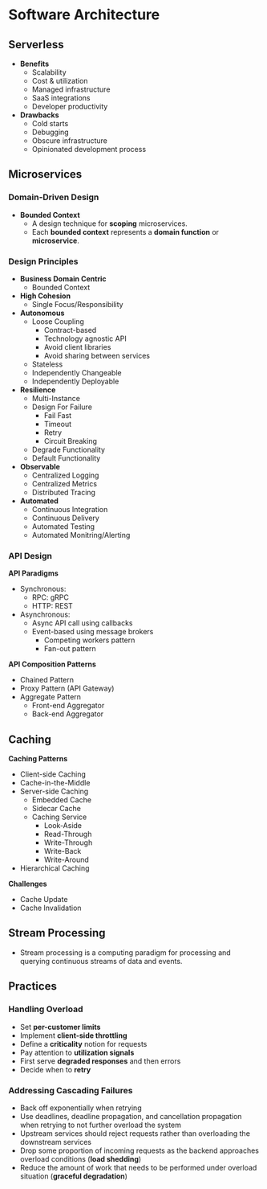 # Software Architecture

## Serverless

  - **Benefits**
    - Scalability
    - Cost & utilization
    - Managed infrastructure
    - SaaS integrations
    - Developer productivity
  - **Drawbacks**
    - Cold starts
    - Debugging
    - Obscure infrastructure
    - Opinionated development process

## Microservices

### Domain-Driven Design

  - **Bounded Context**
    - A design technique for **scoping** microservices.
    - Each **bounded context** represents a **domain function** or **microservice**.

### Design Principles

  - **Business Domain Centric**
    - Bounded Context
  - **High Cohesion**
    - Single Focus/Responsibility
  - **Autonomous**
    - Loose Coupling
      - Contract-based
      - Technology agnostic API
      - Avoid client libraries
      - Avoid sharing between services
    - Stateless
    - Independently Changeable
    - Independently Deployable
  - **Resilience**
    - Multi-Instance
    - Design For Failure
      - Fail Fast
      - Timeout
      - Retry
      - Circuit Breaking
    - Degrade Functionality
    - Default Functionality
  - **Observable**
    - Centralized Logging
    - Centralized Metrics
    - Distributed Tracing
  - **Automated**
    - Continuous Integration
    - Continuous Delivery
    - Automated Testing
    - Automated Monitring/Alerting


### API Design

**API Paradigms**

  - Synchronous:
    - RPC: gRPC
    - HTTP: REST
  - Asynchronous:
    - Async API call using callbacks
    - Event-based using message brokers
      - Competing workers pattern
      - Fan-out pattern

**API Composition Patterns**

  - Chained Pattern
  - Proxy Pattern (API Gateway)
  - Aggregate Pattern
    - Front-end Aggregator
    - Back-end Aggregator


## Caching

**Caching Patterns**

  - Client-side Caching
  - Cache-in-the-Middle
  - Server-side Caching
    - Embedded Cache
    - Sidecar Cache
    - Caching Service
      - Look-Aside
      - Read-Through
      - Write-Through
      - Write-Back
      - Write-Around
  - Hierarchical Caching

**Challenges**

  - Cache Update
  - Cache Invalidation


## Stream Processing

  - Stream processing is a computing paradigm for processing and querying continuous streams of data and events.


## Practices

### Handling Overload

  - Set **per-customer limits**
  - Implement **client-side throttling**
  - Define a **criticality** notion for requests
  - Pay attention to **utilization signals**
  - First serve **degraded responses** and then errors
  - Decide when to **retry**

### Addressing Cascading Failures

  - Back off exponentially when retrying
  - Use deadlines, deadline propagation, and cancellation propagation when retrying to not further overload the system
  - Upstream services should reject requests rather than overloading the downstream services
  - Drop some proportion of incoming requests as the backend approaches overload conditions (**load shedding**)
  - Reduce the amount of work that needs to be performed under overload situation (**graceful degradation**)

